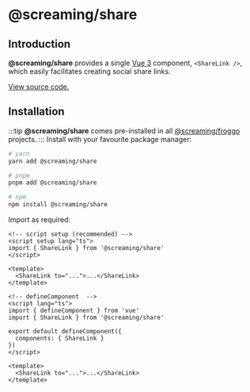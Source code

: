 # @screaming/share

## Introduction

**@screaming/share** provides a single [Vue 3](https://vuejs.org/) component, `<ShareLink />`, which easily facilitates creating social share links.

[View source code.](https://github.com/sf-designdev-packages/share)

## Installation

:::tip
**@screaming/share** comes pre-installed in all [@screaming/froggo](../froggo/index.md) projects.
:::
Install with your favourite package manager:

```sh
# yarn
yarn add @screaming/share

# pnpm
pnpm add @screaming/share

# npm
npm install @screaming/share
```

Import as required:

```vue
<!-- script setup (recommended) -->
<script setup lang="ts">
import { ShareLink } from '@screaming/share'
</script>

<template>
  <ShareLink to="...">...</ShareLink>
</template>
```

```vue
<!-- defineComponent  -->
<script lang="ts">
import { defineComponent } from 'vue'
import { ShareLink } from '@screaming/share'

export default defineComponent({
  components: { ShareLink }
})
</script>

<template>
  <ShareLink to="...">...</ShareLink>
</template>
```
